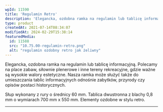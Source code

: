 ```yaml
---
wpId: 11590
title: 'Regulamin Retro'
description: 'Elegancka, ozdobna ramka na regulamin lub tablicę informacyjną. Polecamy na place zabaw, siłownie plenerowe i inne tereny rekreacyjne, gdzie ważne są wysokie walory estetyczne. Nasza ramka może służyć także do umieszczania tablic informacyjnych odnośnie zabytków, przyrody czy opisów postaci historycznych. Słup wykonany z rury o średnicy 60 mm. Tablica dwustronna z blachy 0,8 mm o ...'
type: product
createdAt: 2021-07-14T08:34:07
modifiedAt: 2024-02-29T15:38:14
featuredMedia:
  id: 11588
  src: "10.75.00-regulamin-retro.png"
  alt: "regulamin ozdobny retro jak żeliwny"
---
```



Elegancka, ozdobna ramka na regulamin lub tablicę informacyjną. Polecamy na place zabaw, siłownie plenerowe i inne tereny rekreacyjne, gdzie ważne są wysokie walory estetyczne. Nasza ramka może służyć także do umieszczania tablic informacyjnych odnośnie zabytków, przyrody czy opisów postaci historycznych.

Słup wykonany z rury o średnicy 60 mm. Tablica dwustronna z blachy 0,8 mm o wymiarach 700 mm x 550 mm. Elementy ozdobne w stylu retro.

* * *